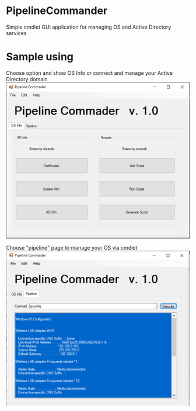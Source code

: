 # PipelineCommander
Simple cmdlet GUI application for managing OS and Active Directory services

# Sample using
Choose option and show OS Info or connect and manage your Active Directory domain
![](PipeLineInfo.png)

Choose "pipeline" page to manage your OS via cmdlet
![](PipeLineCommands.png)
